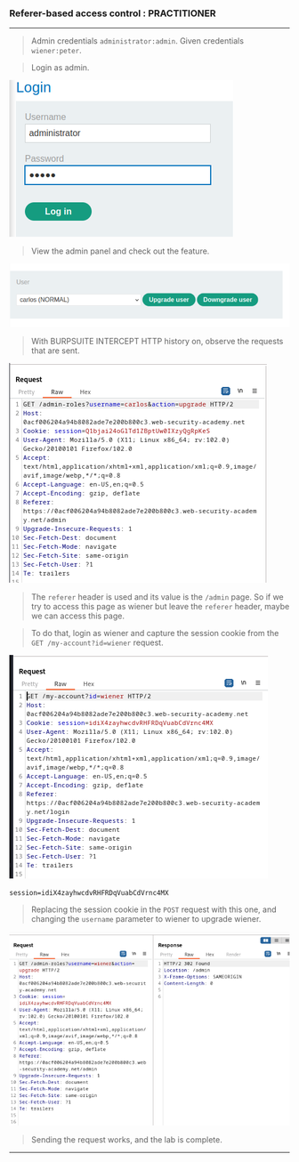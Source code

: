 
### Referer-based access control : PRACTITIONER

---


> Admin credentials `administrator:admin`.
> Given credentials `wiener:peter`.

> Login as admin.

![](./screenshots/lab6-admin.png)

> View the admin panel and check out the feature.


![](./screenshots/lab6-panel.png)

> With BURPSUITE INTERCEPT HTTP history on, observe the requests that are sent.

![lab13-req](./screenshots/lab13-req.png)

> The `referer` header is used and its value is the `/admin` page.
> So if we try to access this page as wiener but leave the `referer` header, maybe we can access this page.

> To do that, login as wiener and capture the session cookie from the `GET /my-account?id=wiener` request.

![](./screenshots/lab13-wiener.png)

```
session=idiX4zayhwcdvRHFRDqVuabCdVrnc4MX
```

> Replacing the session cookie in the `POST` request with this one, and changing the `username` parameter to wiener to upgrade wiener.

![](./screenshots/lab13-exp.png)

> Sending the request works, and the lab is complete.

---
